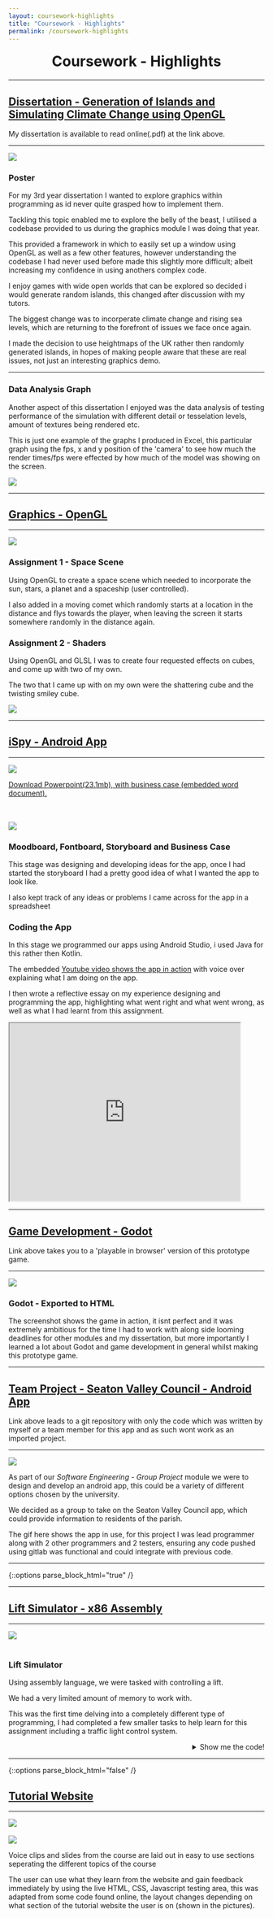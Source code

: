 ```yaml
---
layout: coursework-highlights
title: "Coursework - Highlights"
permalink: /coursework-highlights
---
```


<h1 style="text-align:center;margin-top:20px;">Coursework - Highlights</h1>
<hr>
<div class="row">

<h2><a href="/Dissertation.pdf">Dissertation - Generation of Islands and Simulating Climate Change using OpenGL</a></h2>
<p> My dissertation is available to read online(.pdf) at the link above.</p>
<hr>
</div>

<div class="row">
	<div class="col-xs-6">
		<img class="enlarge" src="/DissertationPoster.png" style="max-width:90%" max-height="350">
	</div>
	<div class="col-xs-6">
		<h3>Poster</h3>
		<p>For my 3rd year dissertation I wanted to explore graphics within programming as id never quite grasped how to implement them.</p>
		<p>Tackling this topic enabled me to explore the belly of the beast, I utilised a codebase provided to us during the graphics module I was doing that year.</p>
		<p>This provided a framework in which to easily set up a window using OpenGL as well as a few other features, however understanding the codebase I had never used before made this slightly more difficult; albeit increasing my confidence in using anothers complex code.</p>
		<p>I enjoy games with wide open worlds that can be explored so decided i would generate random islands, this changed after discussion with my tutors.</p>
		<p> The biggest change was to incorperate climate change and rising sea levels, which are returning to the forefront of issues we face once again.</p>
		<p>I made the decision to use heightmaps of the UK rather then randomly generated islands, in hopes of making people aware that these are real issues, not just an interesting graphics demo.</p>
	</div>
<hr>
</div>
<div class="row">
	<div class="col-xs-6">
		<h3>Data Analysis Graph</h3>
		<p>Another aspect of this dissertation I enjoyed was the data analysis of testing performance of the simulation with different detail or tesselation levels, amount of textures being rendered etc.</p>
		<p>This is just one example of the graphs I produced in Excel, this particular graph using the fps, x and y position of the 'camera' to see how much the render times/fps were effected by how much of the model was showing on the screen.</p>
	</div>
	<div class="col-xs-6">
		<img class="enlarge" src="/DissertationGraph.png" style="max-width:90%" max-height="350">
	</div>

</div>
<hr>
<div class="row">
  
<h2><a href="#">Graphics - OpenGL</a></h2>
<hr>
</div>
<div class="row">
	<div class="col-xs-6">
		<img class="enlarge" src="GraphicsCW.png" style="max-width:90%" max-height="350">
	</div>
	<div class="col-xs-6">
		<h3>Assignment 1 - Space Scene</h3>
		<p>Using OpenGL to create a space scene which needed to incorporate the sun, stars, a planet and a spaceship (user controlled).</p>
		<p>I also added in a moving comet which randomly starts at a location in the distance and flys towards the player, when leaving the screen it starts somewhere randomly in the distance again.</p>
	</div>
</div>
<div class="row">
	<div class="col-xs-6">
		<h3>Assignment 2 - Shaders</h3>
		<p>Using OpenGL and GLSL I was to create four requested effects on cubes, and come up with two of my own.</p>
		<p>The two that I came up with on my own were the shattering cube and the twisting smiley cube.</p>
	</div>
	<div class="col-xs-6">
		<img class="enlarge" src="GraphicsCW2.png" style="max-width:90%" max-height="350">
	</div>
</div>
<hr>
<div class="row">

<h2><a href="#">iSpy - Android App</a></h2>
<hr>
</div>
<div class="row">
	<div class="col-xs-6">
		<img class="enlarge" src="ISpyPP.png"  style="max-width:90%" max-height="350">
		<p><a href="/ISpyPP.pptx">Download Powerpoint(23.1mb), with business case (embedded word document).</a></p>
		<br /><br />
		<img class="enlarge" src="AppLog.png" style="max-width:90%" max-height="350">
	</div>
	<div class="col-xs-6">
		<h3>Moodboard, Fontboard, Storyboard and Business Case</h3>
		<p>This stage was designing and developing ideas for the app, once I had started the storyboard I had a pretty good idea of what I wanted the app to look like.</p>
		<p>I also kept track of any ideas or problems I came across for the app in a spreadsheet</p>
	</div>
</div>
<div class="row">
	<div class="col-xs-6">
		<h3>Coding the App</h3>
		<p>In this stage we programmed our apps using Android Studio, i used Java for this rather then Kotlin.</p>
		<p>The embedded <a href="https://www.youtube.com/watch?v=wm44R9TGu7s">Youtube video shows the app in action</a> with voice over explaining what I am doing on the app.</p>
		<p>I then wrote a reflective essay on my experience designing and programming the app, highlighting what went right and what went wrong, as well as what I had learnt from this assignment.</p>
	</div>
	<div class="col-xs-6">
		<iframe width="90%" height="350" src="https://www.youtube.com/embed/wm44R9TGu7s"> </iframe>
	</div>
	
</div>
<hr>
<div class="row">
  
<h2><a href="https://steve-kirby.github.io/game/TheEmpyreanTreasure.html">Game Development - Godot</a></h2>
<p>Link above takes you to a 'playable in browser' version of this prototype game.</p>
<hr>
</div>
<div class="row">
	<div class="col-xs-6">
		<img class="enlarge" src="/GameDevelopment.png" style="max-width:90%" max-height="350">
	</div>
	<div class="col-xs-6">
		<h3>Godot - Exported to HTML</h3>
		<p>The screenshot shows the game in action, it isnt perfect and it was extremely ambitious for the time I had to work with along side looming deadlines for other modules and my dissertation, but more importantly I learned a lot about Godot and game development in general whilst making this prototype game.</p>
	</div>
</div>
<hr>
<div class="row">
	
<h2><a href="https://github.com/Steven-Kirby/Seaton-Valley-Council-App">Team Project - Seaton Valley Council - Android App</a></h2>
<p> Link above leads to a git repository with only the code which was written by myself or a team member for this app and as such wont work as an imported project. </p>
<hr>
</div>
<div class="row">
	<div class="col-xs-6">
		<img class="enlarge" src="/SeatonValleyDemo.gif" style="max-width:90%" max-height="350">
	</div>
	<div class="col-xs-6">
		<p>As part of our <em>Software Engineering - Group Project</em> module we were to design and develop an android app, this could be a variety of different options chosen by the university.</p>
		<p>We decided as a group to take on the Seaton Valley Council app, which could provide information to residents of the parish.</p>
		<p>The gif here shows the app in use, for this project I was lead programmer along with 2 other programmers and 2 testers, ensuring any code pushed using gitlab was functional and could integrate with previous code.</p>
	</div>
<hr>
</div>

{::options parse_block_html="true" /}
<div class="row">
<hr>
<h2><a href="#">Lift Simulator - x86 Assembly</a></h2>
</div>
<div class="row">
<hr>
<div class="row">
<div class="col-xs-6">
<img class="enlarge" src="liftCoursework.PNG" style="max-width:90%" max-height="350"><br><br>
</div>
<div class="col-xs-6">
<h3>Lift Simulator</h3>
<p>Using assembly language, we were tasked with controlling a lift.</p>
<p>We had a very limited amount of memory to work with.</p>
<p>This was the first time delving into a completely different type of programming, I had completed a few smaller tasks to help learn for this assignment including a traffic light control system.</p>
</div>
</div>
<div class="row">
<details><summary markdown="span" style="text-align:right">Show me the code!</summary>
			
```asm
; ----- LIFT --------------------------
	JMP	Start		; Skip the db's
	db	A8		; Code for Timer Interupt stored in A8
	db	00		; Keyboard Interupt not used
	db 	AA		; Keypad Interupt Code stored in AA

Start:
	STI			; Set the Interupt
	MOV	CL, 4F	;o	; Set Register CL to char o
	MOV	DL, 54	;t	; Set Register DL to char t
	OUT	08		; Display Key Pad
	OUT	06		; Display lift window
	JMP	WaitUpButton	; Jump to check for button pressed

;------------ Display up and start up motor ------------
UP:
	
	IN	06		; Read Lift Status
	AND	AL, 04		; Isolate Near top check bit
	JNZ	WaitDownButton	; If near top go back to wait for buttons
				; else continue
	MOV	BL, 55		; Display "UP"
	MOV	[C0], BL	; |
	MOV	BL, 50		; |
	MOV	[C1], BL	; v
	MOV	BL, 0		; Clear Excess Letters using null
	MOV	[C2], BL	; |
	MOV	[C3], BL	; |	
	MOV	[C4], BL	; |
	MOV	[C5], BL	; v

	OR	AL, 01		; Set UP motor bit
	OUT	06		; Turn on UP motor
;------------ Start checking if near top -----------------
CheckU:	   
	AND	AL, 4		; Isolate near top check bit
	IN	06		; Read lift status
	JZ	CheckU		; If reached top continue else keep checking
	AND	AL, FE		; Turn off up motor
	OUT	06		; Send command to lift - turns off lift motor
	MOV	[C0], DL	; T
	MOV	[C1], CL	; O
	MOV	BL, 50		; set bl to p
	MOV	[C2], BL	; P
	
;------------- Check if any buttons have been pressed -----------
WaitDownButton:
	IN	06		; Read lift status
	AND	AL, 10		; Isolate down button
	JNZ	Down		; Jump to down if pressed else continue
	JMP	WaitDownButton  ; Keep checking
WaitUpButton:
	IN	06		; Read Status again
	AND	AL, 20		; Isolate up button
	JNZ	UP		; Jump to up if Pressed else continue
	JMP	WaitUpButton	; Keep checking till button pressed
;------------ Display Down and start down motor ----------------
Down:
	
	IN	06		; Read lift status
	AND	AL, 08		; Isolate near bottom check bit
	JNZ	WaitUpButton	; If near bottom, go back and wait for buttons
				; Else continue
	MOV	BL, 44		; BL set to D
	MOV	[C0], BL	; D
	MOV	[C1], CL	; O
	MOV	BL, 57		; BL set to W
	MOV	[C2], BL	; W
	MOV	BL, 4E		; BL set to N
	MOV	[C3], BL	; N

	OR	AL, 02		; Set Down motor bit
	OUT	06		; Turn on Down motor
;------------ Start checking if lift is at bottom --------------
CheckD:
	AND	AL, 08		; Isolate near bottom check bit
	IN	06		; Read lift status
	JZ	CheckD		; If near bottom continue else keep checking
	AND	AL, FD		; Turn off down motor
	OUT	06		; Send command to lift - turns off lift motor

	MOV	BL, 42		; Set BL to B
	MOV	[C0], BL	; B
	MOV	[C2], DL	; T miss O as this would already be there from dOwn
	MOV	[C3], DL	; T
	MOV	[C4], CL	; O
	MOV	BL, 4D		; Set Bl to M
	MOV	[C5], BL	; M
	JMP	WaitUpButton	; Go back to wait for buttons again	
	
ORG A8
	iret			; Do nothing, return
ORG AA
	POP 	AL		; POP to prevent code overwriting, done first to prevent
				; quick presses of button affecting code

	IN	08		; Port for the peripheral keypad
	CMP	AL,0D		; Check if enter was pressed on pad
	JZ 	DOWN		; If it was jump to Down
	IN	06		; Read Lift Status
	AND	AL, 1		; Check if up motor was on
	JNZ	CheckU		; If it was check if near top to prevent crash		
	JMP	CheckD		; Else check if near bottom to prevent crash

END
; --------------------------------------------------------------

```

</details>
</div>
</div>
<hr>
{::options parse_block_html="false" /}

<div class="row">
  <h2><a href="#">Tutorial Website</a></h2>
  <hr>
  <div class="col-xs-6">
    <img class="enlarge" src="TutorialWebsiteCSS.png" style="max-width:90%" max-height="350"><br /><br />
	  <img class="enlarge" src="TutorialWebsite.png" style="max-width:90%" max-height="350">
  </div>
  <div class="col-xs-6">
	  <p>Voice clips and slides from the course are laid out in easy to use sections seperating the different topics of the course</p>
	  <p>The user can use what they learn from the website and gain feedback immediately by using the live HTML, CSS, Javascript testing area, this was adapted from some code found online, the layout changes depending on what section of the tutorial website the user is on (shown in the pictures).</p>
  </div>

</div>

